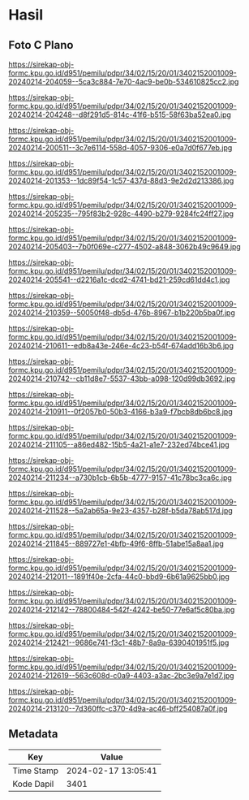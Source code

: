# Hasil

## Foto C Plano

https://sirekap-obj-formc.kpu.go.id/d951/pemilu/pdpr/34/02/15/20/01/3402152001009-20240214-204059--5ca3c884-7e70-4ac9-be0b-534610825cc2.jpg

https://sirekap-obj-formc.kpu.go.id/d951/pemilu/pdpr/34/02/15/20/01/3402152001009-20240214-204248--d8f291d5-814c-41f6-b515-58f63ba52ea0.jpg

https://sirekap-obj-formc.kpu.go.id/d951/pemilu/pdpr/34/02/15/20/01/3402152001009-20240214-200511--3c7e6114-558d-4057-9306-e0a7d0f677eb.jpg

https://sirekap-obj-formc.kpu.go.id/d951/pemilu/pdpr/34/02/15/20/01/3402152001009-20240214-201353--1dc89f54-1c57-437d-88d3-9e2d2d213386.jpg

https://sirekap-obj-formc.kpu.go.id/d951/pemilu/pdpr/34/02/15/20/01/3402152001009-20240214-205235--795f83b2-928c-4490-b279-9284fc24ff27.jpg

https://sirekap-obj-formc.kpu.go.id/d951/pemilu/pdpr/34/02/15/20/01/3402152001009-20240214-205403--7b0f069e-c277-4502-a848-3062b49c9649.jpg

https://sirekap-obj-formc.kpu.go.id/d951/pemilu/pdpr/34/02/15/20/01/3402152001009-20240214-205541--d2216a1c-dcd2-4741-bd21-259cd61dd4c1.jpg

https://sirekap-obj-formc.kpu.go.id/d951/pemilu/pdpr/34/02/15/20/01/3402152001009-20240214-210359--50050f48-db5d-476b-8967-b1b220b5ba0f.jpg

https://sirekap-obj-formc.kpu.go.id/d951/pemilu/pdpr/34/02/15/20/01/3402152001009-20240214-210611--edb8a43e-246e-4c23-b54f-674add16b3b6.jpg

https://sirekap-obj-formc.kpu.go.id/d951/pemilu/pdpr/34/02/15/20/01/3402152001009-20240214-210742--cb11d8e7-5537-43bb-a098-120d99db3692.jpg

https://sirekap-obj-formc.kpu.go.id/d951/pemilu/pdpr/34/02/15/20/01/3402152001009-20240214-210911--0f2057b0-50b3-4166-b3a9-f7bcb8db6bc8.jpg

https://sirekap-obj-formc.kpu.go.id/d951/pemilu/pdpr/34/02/15/20/01/3402152001009-20240214-211105--a86ed482-15b5-4a21-a1e7-232ed74bce41.jpg

https://sirekap-obj-formc.kpu.go.id/d951/pemilu/pdpr/34/02/15/20/01/3402152001009-20240214-211234--a730b1cb-6b5b-4777-9157-41c78bc3ca6c.jpg

https://sirekap-obj-formc.kpu.go.id/d951/pemilu/pdpr/34/02/15/20/01/3402152001009-20240214-211528--5a2ab65a-9e23-4357-b28f-b5da78ab517d.jpg

https://sirekap-obj-formc.kpu.go.id/d951/pemilu/pdpr/34/02/15/20/01/3402152001009-20240214-211845--889727e1-4bfb-49f6-8ffb-51abe15a8aa1.jpg

https://sirekap-obj-formc.kpu.go.id/d951/pemilu/pdpr/34/02/15/20/01/3402152001009-20240214-212011--1891f40e-2cfa-44c0-bbd9-6b61a9625bb0.jpg

https://sirekap-obj-formc.kpu.go.id/d951/pemilu/pdpr/34/02/15/20/01/3402152001009-20240214-212142--78800484-542f-4242-be50-77e6af5c80ba.jpg

https://sirekap-obj-formc.kpu.go.id/d951/pemilu/pdpr/34/02/15/20/01/3402152001009-20240214-212421--9686e741-f3c1-48b7-8a9a-6390401951f5.jpg

https://sirekap-obj-formc.kpu.go.id/d951/pemilu/pdpr/34/02/15/20/01/3402152001009-20240214-212619--563c608d-c0a9-4403-a3ac-2bc3e9a7e1d7.jpg

https://sirekap-obj-formc.kpu.go.id/d951/pemilu/pdpr/34/02/15/20/01/3402152001009-20240214-213120--7d360ffc-c370-4d9a-ac46-bff254087a0f.jpg


## Metadata

| Key        | Value               |
| ---------- | ------------------- |
| Time Stamp | 2024-02-17 13:05:41 |
| Kode Dapil | 3401                |



